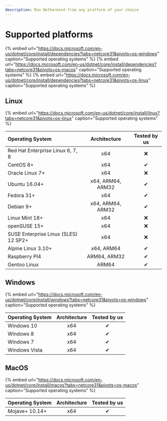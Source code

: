 ```yaml
---
description: Run Nethermind from any platform of your choice
---
```


# Supported platforms
{% embed url="https://docs.microsoft.com/en-us/dotnet/core/install/dependencies?tabs=netcore31&pivots=os-windows" caption="Supported operating systems" %}
{% embed url="https://docs.microsoft.com/en-us/dotnet/core/install/dependencies?tabs=netcore31&pivots=os-macos" caption="Supported operating systems" %}
{% embed url="https://docs.microsoft.com/en-us/dotnet/core/install/dependencies?tabs=netcore31&pivots=os-linux" caption="Supported operating systems" %}

## Linux

{% embed url="https://docs.microsoft.com/en-us/dotnet/core/install/linux?tabs=netcore31&pivots=os-linux" caption="Supported operating systems" %}

| Operating System | Architecture | Tested by us |
| :--- | :---: | :---: |
| Red Hat Enterprise Linux 6, 7, 8 | x64 | ❌ |
| CentOS 8+ | x64 | ✔ |
| Oracle Linux 7+ | x64 | ❌ |
| Ubuntu 16.04+ | x64, ARM64, ARM32 | ✔ |
| Fedora 31+ | x64 | ✔ |
| Debian 9+ | x64, ARM64, ARM32 | ✔ |
| Linux Mint 18+ | x64 | ❌ |
| openSUSE 15+ | x64 | ❌ |
| SUSE Enterprise Linux \(SLES\) 12 SP2+ | x64 | ❌ |
| Alpine Linux 3.10+ | x64, ARM64 | ✔ |
| Raspberry PI4 | ARM64, ARM32 | ✔ |
| Gentoo Linux | ARM64 | ✔ |

## Windows

{% embed url="https://docs.microsoft.com/en-us/dotnet/core/install/windows?tabs=netcore31&pivots=os-windows" caption="Supported operating systems" %}

| Operating System | Architecture | Tested by us |
| :--- | :---: | :---: |
| Windows 10 | x64 | ✔ |
| Windows 8 | x64 | ✔ |
| Windows 7 | x64 | ✔ |
| Windows Vista | x64 | ✔ |

## MacOS

{% embed url="https://docs.microsoft.com/en-us/dotnet/core/install/macos?tabs=netcore31&pivots=os-macos" caption="Supported operating systems" %}

| Operating System | Architect**ure** | **Tested by us** |
| :--- | :---: | :---: |
| Mojave+ 10.14+ | x64 | ✔ |

